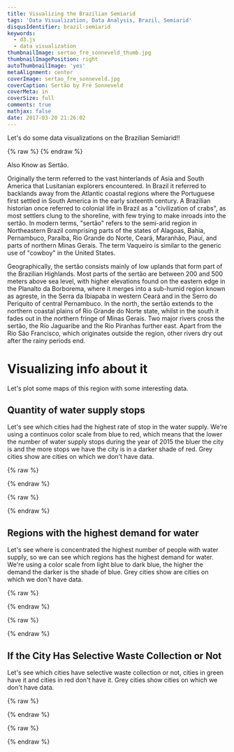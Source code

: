 ```yaml
---
title: Visualizing the Brazilian Semiarid
tags: 'Data Visualization, Data Analysis, Brazil, Semiarid'
disqusIdentifier: brazil-semiarid
keywords:
  - d3.js
  - data visualization
thumbnailImage: sertao_fre_sonneveld_thumb.jpg
thumbnailImagePosition: right
autoThumbnailImage: 'yes'
metaAlignment: center
coverImage: sertao_fre_sonneveld.jpg
coverCaption: Sertão by Fré Sonneveld
coverMeta: in
coverSize: full
comments: true
mathjax: false
date: 2017-03-20 21:26:02
---
```

Let's do some data visualizations on the Brazilian Semiarid!!

<!-- more -->

{% raw %}
    <script src="https://cdnjs.cloudflare.com/ajax/libs/d3/4.7.3/d3.js"></script>
    <script src="https://d3js.org/d3-color.v1.min.js"></script>
    <script src="https://d3js.org/d3-interpolate.v1.min.js"></script>
    <script src="https://d3js.org/d3-scale-chromatic.v1.min.js"></script>
    <script src="https://d3js.org/d3-scale.v1.min.js"></script>
    <script src="//d3js.org/topojson.v1.min.js"></script>
{% endraw %}

Also Know as Sertão.

Originally the term referred to the vast hinterlands of Asia and South America that Lusitanian explorers encountered. In Brazil it referred to backlands away from the Atlantic coastal regions where the Portuguese first settled in South America in the early sixteenth century. A Brazilian historian once referred to colonial life in Brazil as a "civilization of crabs", as most settlers clung to the shoreline, with few trying to make inroads into the sertão. In modern terms, "sertão" refers to the semi-arid region in Northeastern Brazil comprising parts of the states of Alagoas, Bahia, Pernambuco, Paraíba, Rio Grande do Norte, Ceará, Maranhão, Piauí, and parts of northern Minas Gerais. The term Vaqueiro is similar to the generic use of "cowboy" in the United States.

Geographically, the sertão consists mainly of low uplands that form part of the Brazilian Highlands. Most parts of the sertão are between 200 and 500 meters above sea level, with higher elevations found on the eastern edge in the Planalto da Borborema, where it merges into a sub-humid region known as agreste, in the Serra da Ibiapaba in western Ceará and in the Serro do Periquito of central Pernambuco. In the north, the sertão extends to the northern coastal plains of Rio Grande do Norte state, whilst in the south it fades out in the northern fringe of Minas Gerais.
Two major rivers cross the sertão, the Rio Jaguaribe and the Rio Piranhas further east. Apart from the Rio São Francisco, which originates outside the region, other rivers dry out after the rainy periods end.

# Visualizing info about it
Let's plot some maps of this region with some interesting data.

## Quantity of water supply stops

Let's see which cities had the highest rate of stop in the water supply. We're using a continuos color scale from blue to red, which means that the lower
the number of water supply stops during the year of 2015 the bluer the city is and the more stops we have the city is in a darker shade of red. Grey cities show are cities on which we don't have data.

{% raw %}
    <div id="chart-paralizations"></div>
{% endraw %}

{% raw %}
<script>
    width = 600,
    height = 800;

    var svg_paralizations = d3.select("#chart-paralizations")
    .append("svg")
    .attr('version', '1.1')
    .attr('viewBox', '0 0 ' + width + ' ' + height)
    .attr('width', '100%')
    .attr('class', 'map-chart');

    var projection = d3.geoAlbers()
    .center([-36.820037, -7.195265])
    .rotate([0, 0])
    .parallels([0, 0])
    .scale(2800);

    var path = d3.geoPath().projection(projection);

    d3.queue()
    .defer(d3.json, "cities_sertao.json")
    .defer(d3.csv, "data_sertao.csv")
    .await(draw_paralizations);

    function draw_paralizations(error, br, dados_csv) {
      if (error) throw error;

      var scale = d3.scaleLinear()
        .domain([0, 50])
        .range([0, 1]);      

      var municipios = topojson.feature(br, br.objects.municipios_sab);

      svg_paralizations.selectAll(".municipios")
      .data(municipios.features)
      .enter().append("path")
      .attr("id", function(d) {return "chart-paralizations-municipio-" + d.properties.ID;})
      .attr("d", path)
      .style("opacity", 0.8);

      for (var i = 0; i < dados_csv.length; i++) {
        svg_paralizations.select("#chart-paralizations-municipio-" + dados_csv[i].geoid)
        .attr("fill", function (){
          if (isNaN(dados_csv[i].qty_water_supply_paralizations)) return "#D3D3D3";
          return d3.interpolateRdYlBu(scale(+dados_csv[i].qty_water_supply_paralizations))
        });
      }
    }
  </script>
{% endraw %}

## Regions with the highest demand for water

Let's see where is concentrated the highest number of people with water supply, so we can see which regions has the highest demand for water. We're using a color scale from light blue to dark blue, the higher the demand the darker is the shade of blue. Grey cities show are cities on which we don't have data.

{% raw %}
    <div id="chart-water-supply"></div>
{% endraw %}

{% raw %}
  <script>
      width = 600,
      height = 800;

      var svg_water = d3.select("#chart-water-supply")
      .append("svg")
      .attr('version', '1.1')
      .attr('viewBox', '0 0 ' + width + ' ' + height)
      .attr('width', '100%')
      .attr('class', 'map-chart');

      var projection = d3.geoAlbers()
      .center([-36.820037, -7.195265])
      .rotate([0, 0])
      .parallels([0, 0])
      .scale(2800);

      var path = d3.geoPath().projection(projection);

      d3.queue()
      .defer(d3.json, "cities_sertao.json")
      .defer(d3.csv, "data_sertao.csv")
      .await(draw_water);

      function draw_water(error, br, dados_csv) {
        if (error) throw error;

        var scale = d3.scaleLinear()
          .domain([1714, 22590])
          .range([0, 1]);      

        var municipios = topojson.feature(br, br.objects.municipios_sab);

        svg_water.selectAll(".municipios")
        .data(municipios.features)
        .enter().append("path")
        .attr("id", function(d) {return "chart-water-supply-municipio-" + d.properties.ID;})
        .attr("d", path)
        .style("opacity", 0.8);

        for (var i = 0; i < dados_csv.length; i++) {
          svg_water.select("#chart-water-supply-municipio-" + dados_csv[i].geoid)
          .attr("fill", function (){
            var value = +dados_csv[i].pop_with_water_supply
            if (isNaN(value)) return "#D3D3D3";
            return d3.interpolateBlues(scale(value))
          });
        }
      }
    </script>
{% endraw %}

## If the City Has Selective Waste Collection or Not

Let's see which cities have selective waste collection or not, cities in green have it and cities in red don't have it. Grey cities show cities on which we don't have data.

{% raw %}
    <div id="chart-waste"></div>
{% endraw %}

{% raw %}
  <script>
      width = 600,
      height = 800;

      var svg_waste = d3.select("#chart-waste")
      .append("svg")
      .attr('version', '1.1')
      .attr('viewBox', '0 0 ' + width + ' ' + height)
      .attr('width', '100%')
      .attr('class', 'map-chart');

      var projection = d3.geoAlbers()
      .center([-36.820037, -7.195265])
      .rotate([0, 0])
      .parallels([0, 0])
      .scale(2800);

      var path = d3.geoPath().projection(projection);

      d3.queue()
      .defer(d3.json, "cities_sertao.json")
      .defer(d3.csv, "data_sertao.csv")
      .await(draw_waste);

      function draw_waste(error, br, dados_csv) {
        if (error) throw error;    

        var municipios = topojson.feature(br, br.objects.municipios_sab);

        svg_waste.selectAll(".municipios")
        .data(municipios.features)
        .enter().append("path")
        .attr("id", function(d) {return "chart-waste-supply-municipio-" + d.properties.ID;})
        .attr("d", path)
        .style("opacity", 0.8);

        for (var i = 0; i < dados_csv.length; i++) {
          svg_waste.select("#chart-waste-supply-municipio-" + dados_csv[i].geoid)
          .attr("fill", function (){
            var value = dados_csv[i].has_selective_waste_collection

            if (value == "NA") {
              return "#D3D3D3"
            }
            else if (value == "TRUE") {
              return "#77dd77"
            }
            else {
              return "#ff6961"
            }
          });
        }
      }
    </script>
{% endraw %}
